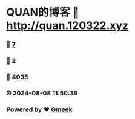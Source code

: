 # QUAN的博客 :link: http://quan.120322.xyz 
### :page_facing_up: [7](http://quan.120322.xyz/tag.html) 
### :speech_balloon: 2 
### :hibiscus: 4035 
### :alarm_clock: 2024-08-08 11:50:39 
### Powered by :heart: [Gmeek](https://github.com/Meekdai/Gmeek)
